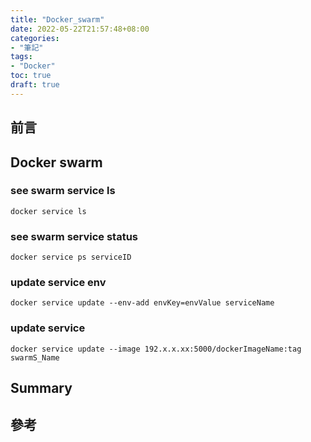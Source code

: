 ```yaml
---
title: "Docker_swarm"
date: 2022-05-22T21:57:48+08:00
categories:
- "筆記"
tags:
- "Docker"
toc: true
draft: true
---
```


<!-- 簡介 -->
<!--more-->

## 前言

## Docker swarm

### see swarm service ls

```sell
docker service ls
```

### see swarm service status

```sell
docker service ps serviceID
```

### update service env

```sell
docker service update --env-add envKey=envValue serviceName
```

### update service

```sell
docker service update --image 192.x.x.xx:5000/dockerImageName:tag swarmS_Name
```

  


## Summary

## 參考


